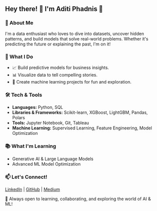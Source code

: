 ## Hey there! 👋 I'm Aditi Phadnis 🌟

### 🚀 About Me  
I'm a data enthusiast who loves to dive into datasets, uncover hidden patterns, and build models that solve real-world problems. Whether it's predicting the future or explaining the past, I'm on it!  

### 💼 What I Do  
- 📈 Build predictive models for business insights.  
- 📊 Visualize data to tell compelling stories.  
- 🤖 Create machine learning projects for fun and exploration.  

### 🛠 Tech & Tools  
- **Languages:** Python, SQL  
- **Libraries & Frameworks:** Scikit-learn, XGBoost, LightGBM, Pandas, Polars  
- **Tools:** Jupyter Notebook, Git, Tableau  
- **Machine Learning:** Supervised Learning, Feature Engineering, Model Optimization  

### 📚 What I'm Learning  
- Generative AI & Large Language Models  
- Advanced ML Model Optimization  

### 📫 Let's Connect!  
[LinkedIn](https://www.linkedin.com/in/aditi-phadnis/) | [GitHub](https://github.com/aditiphadnis) | [Medium](https://medium.com/@aditiphadnis)  

🚀 Always open to learning, collaborating, and exploring the world of AI & ML!  
